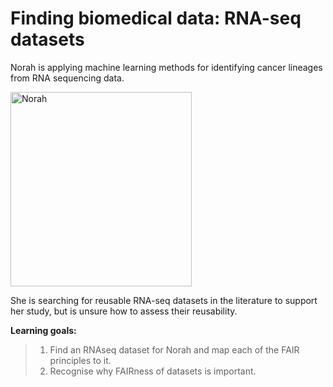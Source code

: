# Finding biomedical data: RNA-seq datasets

Norah is applying machine learning methods 
for identifying cancer lineages from RNA sequencing data. 

<img width="290" height="311" alt="Norah" src="https://github.com/user-attachments/assets/08ffe183-445b-4dfe-bf5b-2e3e266bbcc2" />

She is searching for reusable RNA-seq datasets in the literature to support her study, but is unsure how to assess their reusability.

**Learning goals:**

> 1. Find an RNAseq dataset for Norah and map each of the FAIR principles to it.
> 2. Recognise why FAIRness of datasets is important.
